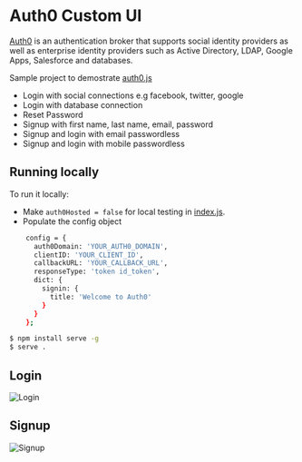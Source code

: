# Auth0 Custom UI

[Auth0](https://auth0.com) is an authentication broker that supports social identity providers as well as enterprise identity providers such as Active Directory, LDAP, Google Apps, Salesforce and databases.

Sample project to demostrate [auth0.js](https://github.com/auth0/auth0.js) 

* Login with social connections e.g facebook, twitter, google
* Login with database connection
* Reset Password
* Signup with first name, last name, email, password
* Signup and login with email passwordless
* Signup and login with mobile passwordless

## Running locally

To run it locally:

* Make `auth0Hosted = false` for local testing in [index.js](https://github.com/vikasjayaram/auth0-samples/blob/master/auth0-custom-ui/js/index.js#L59).
* Populate the config object

```bash
    config = {
      auth0Domain: 'YOUR_AUTH0_DOMAIN',
      clientID: 'YOUR_CLIENT_ID',
      callbackURL: 'YOUR_CALLBACK_URL',
      responseType: 'token id_token',
      dict: {
        signin: {
          title: 'Welcome to Auth0'
        }
      }
    };
```

```bash
$ npm install serve -g
$ serve .
```


## Login

![Login](https://github.com/vikasjayaram/auth0-samples/blob/master/screenshots/auth0_custom_ui_login.png)

## Signup

![Signup](https://github.com/vikasjayaram/auth0-samples/blob/master/screenshots/auth0_custom_ui_signup.png)
